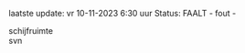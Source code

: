 laatste update: 
vr 10-11-2023  6:30   uur 
Status: FAALT - fout - 
<div class="service Y">schijfruimte</div><div class="service R">svn</div>